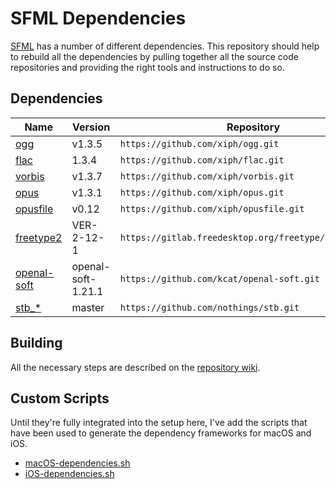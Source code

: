 # SFML Dependencies

[SFML](https://www.sfml-dev.org/) has a number of different dependencies. This repository should help to rebuild all the dependencies by pulling together all the source code repositories and providing the right tools and instructions to do so.

## Dependencies

| Name                                                   | Version            | Repository                                             |
|--------------------------------------------------------|--------------------|--------------------------------------------------------|
| [ogg](http://www.vorbis.com/)                          | v1.3.5             | `https://github.com/xiph/ogg.git`                      |
| [flac](https://xiph.org/flac/)                         | 1.3.4              | `https://github.com/xiph/flac.git`                     |
| [vorbis](http://www.vorbis.com/)                       | v1.3.7             | `https://github.com/xiph/vorbis.git`                   |
| [opus](https://xiph.org/flac/)                         | v1.3.1             | `https://github.com/xiph/opus.git`                     |
| [opusfile](https://github.com/xiph/opusfile)           | v0.12              | `https://github.com/xiph/opusfile.git`                 |
| [freetype2](https://www.freetype.org/)                 | VER-2-12-1         | `https://gitlab.freedesktop.org/freetype/freetype.git` | 
| [openal-soft](http://kcat.strangesoft.net/openal.html) | openal-soft-1.21.1 | `https://github.com/kcat/openal-soft.git`              |
| [stb_*](https://github.com/nothings/stb)               | master             | `https://github.com/nothings/stb.git`                  |

## Building

All the necessary steps are described on the [repository wiki](https://github.com/eXpl0it3r/SFML-dependencies/wiki).

## Custom Scripts

Until they're fully integrated into the setup here, I've add the scripts that have been used to generate the dependency frameworks for macOS and iOS.

- [macOS-dependencies.sh](macOS-dependencies.sh)
- [iOS-dependencies.sh](iOS-dependencies.sh)